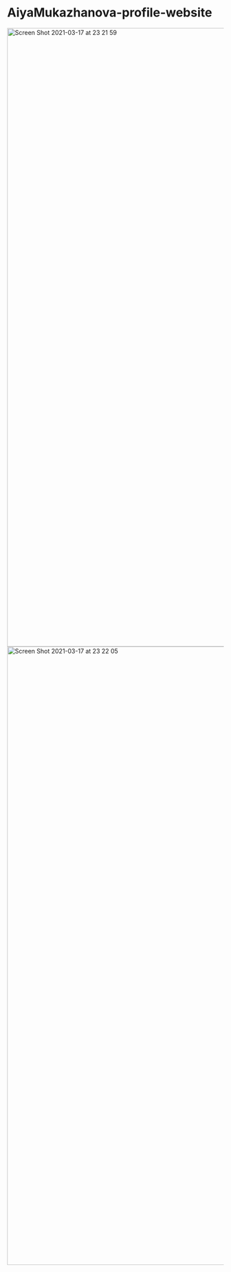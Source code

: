 # AiyaMukazhanova-profile-website

<img width="1440" alt="Screen Shot 2021-03-17 at 23 21 59" src="https://user-images.githubusercontent.com/75157970/111511085-96289780-8778-11eb-94ea-fbbdd51325a5.png">

<img width="1440" alt="Screen Shot 2021-03-17 at 23 22 05" src="https://user-images.githubusercontent.com/75157970/111511304-cd974400-8778-11eb-9e4f-b5e04d02852e.png">
